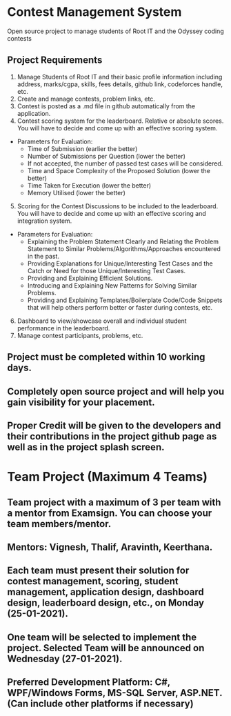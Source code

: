 # Contest Management System
Open source project to manage students of Root IT and the Odyssey coding contests

## Project Requirements

1. Manage Students of Root IT and their basic profile information including address, marks/cgpa, skills, fees details, github link, codeforces handle, etc. 
2. Create and manage contests, problem links, etc.
3. Contest is posted as a .md file in github automatically from the application. 
4. Contest scoring system for the leaderboard. Relative or absolute scores. You will have to decide and come up with an effective scoring system. 
* Parameters for Evaluation:
   * Time of Submission (earlier the better)
   * Number of Submissions per Question (lower the better)
   * If not accepted, the number of passed test cases will be considered. 
   * Time and Space Complexity of the Proposed Solution (lower the better)
   * Time Taken for Execution (lower the better)
   * Memory Utilised (lower the better)
5. Scoring for the Contest Discussions to be included to the leaderboard. You will have to decide and come up with an effective scoring and integration system. 
* Parameters for Evaluation:
  * Explaining the Problem Statement Clearly and Relating the Problem Statement to Similar Problems/Algorithms/Approaches encountered in the past.
  * Providing Explanations for Unique/Interesting Test Cases and the Catch or Need for those Unique/Interesting Test Cases.
  * Providing and Explaining Efficient Solutions.
  * Introducing and Explaining New Patterns for Solving Similar Problems.
  * Providing and Explaining Templates/Boilerplate Code/Code Snippets that will help others perform better or faster during contests, etc.
6. Dashboard to view/showcase overall and individual student performance in the leaderboard. 
7. Manage contest participants, problems, etc. 

## Project must be completed within 10 working days. 
## Completely open source project and will help you gain visibility for your placement.
## Proper Credit will be given to the developers and their contributions in the project github page as well as in the project splash screen. 

# Team Project (Maximum 4 Teams)
## Team project with a maximum of 3 per team with a mentor from Examsign. You can choose your team members/mentor. 
## Mentors: Vignesh, Thalif, Aravinth, Keerthana. 
## Each team must present their solution for contest management, scoring, student management, application design, dashboard design, leaderboard design, etc., on Monday (25-01-2021).
## One team will be selected to implement the project. Selected Team will be announced on Wednesday (27-01-2021).

## Preferred Development Platform: C#, WPF/Windows Forms, MS-SQL Server, ASP.NET. (Can include other platforms if necessary)

